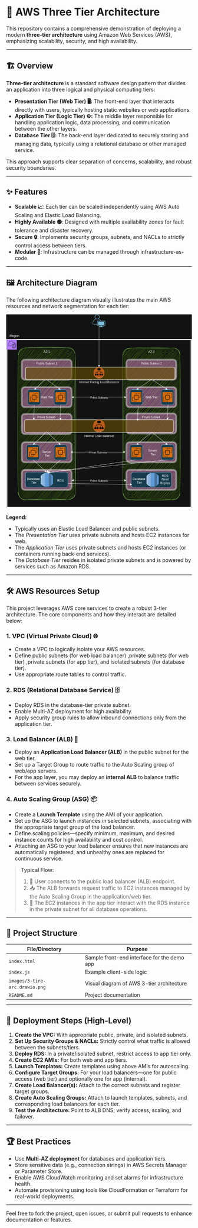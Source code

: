 # 🚀 AWS Three Tier Architecture

This repository contains a comprehensive demonstration of deploying a modern **three-tier architecture** using Amazon Web Services (AWS), emphasizing scalability, security, and high availability.

---

## 🏗️ Overview

**Three-tier architecture** is a standard software design pattern that divides an application into three logical and physical computing tiers:

- **Presentation Tier (Web Tier) 🖥️:** The front-end layer that interacts directly with users, typically hosting static websites or web applications.
- **Application Tier (Logic Tier) ⚙️:** The middle layer responsible for handling application logic, data processing, and communication between the other layers.
- **Database Tier 🗄️:** The back-end layer dedicated to securely storing and managing data, typically using a relational database or other managed service.

This approach supports clear separation of concerns, scalability, and robust security boundaries.

---

## ✨ Features

- **Scalable 📈**: Each tier can be scaled independently using AWS Auto Scaling and Elastic Load Balancing.
- **Highly Available 🟢**: Designed with multiple availability zones for fault tolerance and disaster recovery.
- **Secure 🔒**: Implements security groups, subnets, and NACLs to strictly control access between tiers.
- **Modular 🧩**: Infrastructure can be managed through infrastructure-as-code.

---

## 🖼️ Architecture Diagram

The following architecture diagram visually illustrates the main AWS resources and network segmentation for each tier:

![Three Tier Architecture](images/3-tire-arc.drawio.png)

**Legend:**
- Typically uses an Elastic Load Balancer and public subnets.
- The *Presentation Tier* uses private subnets and hosts EC2 instances for web.
- The *Application Tier* uses private subnets and hosts EC2 instances (or containers running back-end services).
- The *Database Tier* resides in isolated private subnets and is powered by services such as Amazon RDS.

---

## 🛠️ AWS Resources Setup

This project leverages AWS core services to create a robust 3-tier architecture. The core components and how they interact are detailed below:

### 1. **VPC (Virtual Private Cloud) 🌐**
- Create a VPC to logically isolate your AWS resources.
- Define public subnets (for web load balancer) ,private subnets (for web tier) ,private subnets (for app tier), and isolated subnets (for database tier).
- Use appropriate route tables to control traffic.

### 2. **RDS (Relational Database Service) 🗄️**
- Deploy RDS in the database-tier private subnet.
- Enable Multi-AZ deployment for high availability.
- Apply security group rules to allow inbound connections only from the application tier.

### 3. **Load Balancer (ALB) 🎯**
- Deploy an **Application Load Balancer (ALB)** in the public subnet for the web tier.
- Set up a Target Group to route traffic to the Auto Scaling group of web/app servers.
- For the app layer, you may deploy an **internal ALB** to balance traffic between services securely.

### 4. **Auto Scaling Group (ASG) 📦**
- Create a **Launch Template** using the AMI of your application.
- Set up the ASG to launch instances in selected subnets, associating with the appropriate target group of the load balancer.
- Define scaling policies—specify minimum, maximum, and desired instance counts for high availability and cost control.
- Attaching an ASG to your load balancer ensures that new instances are automatically registered, and unhealthy ones are replaced for continuous service.

> **Typical Flow:**
> 1. 👤 User connects to the public load balancer (ALB) endpoint.
> 2. 📥 The ALB forwards request traffic to EC2 instances managed by the Auto Scaling Group in the application/web tier.
> 3. 🔄 The EC2 instances in the app tier interact with the RDS instance in the private subnet for all database operations.

---

## 📁 Project Structure

| File/Directory                     | Purpose                                                     |
|-------------------------------------|-------------------------------------------------------------|
| `index.html`                        | Sample front-end interface for the demo app                 |
| `index.js`                          | Example client-side logic                                   |
| `images/3-tire-arc.drawio.png`      | Visual diagram of AWS 3-tier architecture                   |
| `README.md`                         | Project documentation                                       |

---

## 🚀 Deployment Steps (High-Level)

1. **Create the VPC:** With appropriate public, private, and isolated subnets.
2. **Set Up Security Groups & NACLs:** Strictly control what traffic is allowed between the subnets/tiers.
3. **Deploy RDS:** In a private/isolated subnet, restrict access to app tier only.
4. **Create EC2 AMIs:** For both web and app tiers.
5. **Launch Templates:** Create templates using above AMIs for autoscaling.
6. **Configure Target Groups:** For your load balancers—one for public access (web tier) and optionally one for app (internal).
7. **Create Load Balancer(s):** Attach to the correct subnets and register target groups.
8. **Create Auto Scaling Groups:** Attach to launch templates, subnets, and corresponding load balancers for each tier.
9. **Test the Architecture:** Point to ALB DNS; verify access, scaling, and failover.

---

## 🏆 Best Practices

- Use **Multi-AZ deployment** for databases and application tiers.
- Store sensitive data (e.g., connection strings) in AWS Secrets Manager or Parameter Store.
- Enable AWS CloudWatch monitoring and set alarms for infrastructure health.
- Automate provisioning using tools like CloudFormation or Terraform for real-world deployments.

---

Feel free to fork the project, open issues, or submit pull requests to enhance documentation or features.

